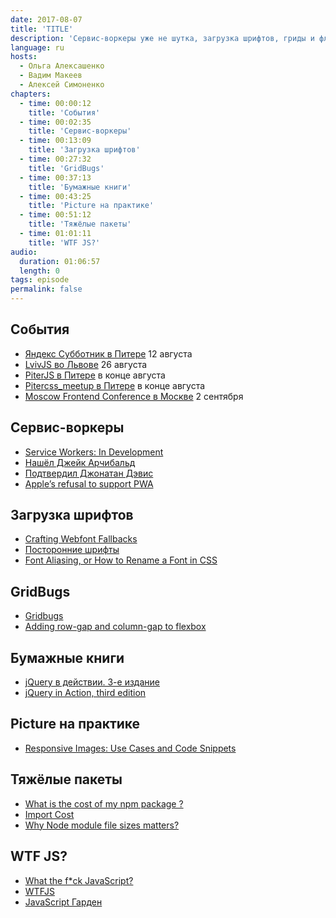 ```yaml
---
date: 2017-08-07
title: 'TITLE'
description: 'Сервис-воркеры уже не шутка, загрузка шрифтов, гриды и флексы, <picture> на практике, тяжёлые пакеты, WTF JS?'
language: ru
hosts:
  - Ольга Алексашенко
  - Вадим Макеев
  - Алексей Симоненко
chapters:
  - time: 00:00:12
    title: 'События'
  - time: 00:02:35
    title: 'Сервис-воркеры'
  - time: 00:13:09
    title: 'Загрузка шрифтов'
  - time: 00:27:32
    title: 'GridBugs'
  - time: 00:37:13
    title: 'Бумажные книги'
  - time: 00:43:25
    title: 'Picture на практике'
  - time: 00:51:12
    title: 'Тяжёлые пакеты'
  - time: 01:01:11
    title: 'WTF JS?'
audio:
  duration: 01:06:57
  length: 0
tags: episode
permalink: false
---
```


## События

- [Яндекс Субботник в Питере](https://events.yandex.ru/events/yasubbotnik/12-august-2017/) 12 августа
- [LvivJS во Львове](http://lvivjs.org.ua/) 26 августа
- [PiterJS в Питере](https://meetabit.com/communities/piterjs) в конце августа
- [Pitercss_meetup в Питере](https://pitercss.timepad.ru) в конце августа
- [Moscow Frontend Conference в Москве](http://frontconf.moscow/) 2 сентября

## Сервис-воркеры

- [Service Workers: In Development](https://bugs.webkit.org/attachment.cgi?id=317095&action=prettypatch)
- [Нашёл Джейк Арчибальд](https://twitter.com/jaffathecake/status/893009005714472961)
- [Подтвердил Джонатан Дэвис](https://twitter.com/jonathandavis/status/893138827908333568)
- [Apple’s refusal to support PWA](https://medium.com/p/e81b2be29676)

## Загрузка шрифтов

- [Crafting Webfont Fallbacks](https://youtu.be/tO01ul1WNW8)
- [Посторонние шрифты](https://youtu.be/MTQ9FpT3ayc)
- [Font Aliasing, or How to Rename a Font in CSS](https://www.zachleat.com/web/rename-font/)

## GridBugs

- [Gridbugs](https://github.com/rachelandrew/gridbugs)
- [Adding row-gap and column-gap to flexbox](https://twitter.com/rachelandrew/status/893450430512017408)

## Бумажные книги

- [jQuery в действии. 3-е издание](https://www.piter.com/product_by_id/85800871)
- [jQuery in Action, third edition](https://github.com/AurelioDeRosa/jquery-in-action)

## Picture на практике

- [Responsive Images: Use Cases and Code Snippets](https://dev.opera.com/articles/responsive-images/)

## Тяжёлые пакеты

- [What is the cost of my npm package ?](https://cost-of-modules.herokuapp.com/)
- [Import Cost](https://marketplace.visualstudio.com/items?itemName=wix.vscode-import-cost)
- [Why Node module file sizes matters?](https://twitter.com/ded/status/892624743572021248)

## WTF JS?

- [What the f*ck JavaScript?](https://github.com/denysdovhan/wtfjs)
- [WTFJS](https://github.com/brianleroux/wtfjs)
- [JavaScript Гарден](https://bonsaiden.github.io/JavaScript-Garden/ru/)
